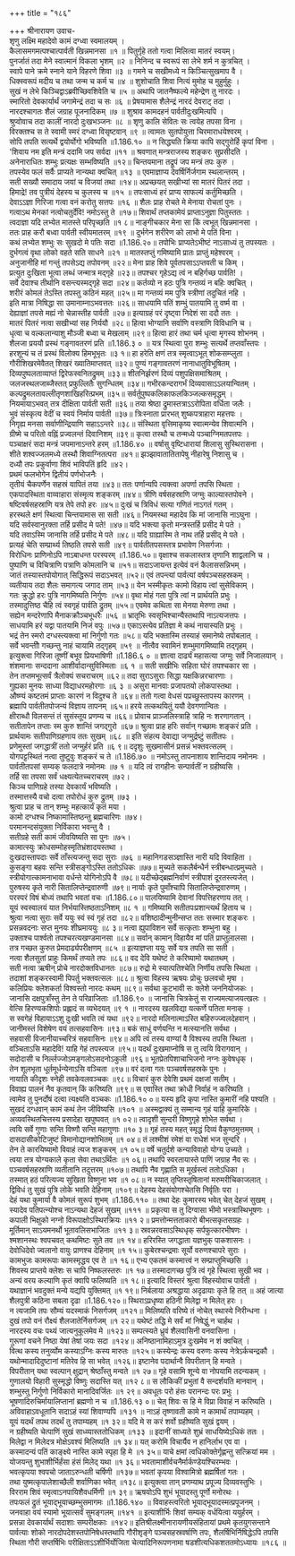 +++
title = "१८६"

+++
श्रीनारायण उवाच-  
शृणु लक्ष्मि महादेवो कामं दग्ध्वा स्वमालयम् ।  
कैलासमगमत्पश्चात्पार्वती खिन्नमानसा ॥१ ॥
पितुर्गृहे ततो गत्वा मिलित्वा मातरं स्वयम्।  
पुनर्जातं तदा मेने स्वात्मानं विकला भृशम् ॥२ ॥
निनिन्द च स्वरूपं सा लेभे शर्म न कुत्रचित् ।  
स्वापे पाने क्रमे स्नाने याने विहरणे शिवा ॥३ ॥
गमने च सखीमध्ये न किञ्चित्सुखमाप वै ।  
धिक्स्वरूपं मदीय च तथा जन्म च कर्म च ॥४ ॥
शुशोचाति शिवा नित्यं मुमोह च मुहुर्मुहुः ।  
सुखं न लेभे किञ्चिद्वाऽब्रवीच्छिवशिवेति च ॥५ ॥
अथापि जातनैष्फल्ये महेन्द्रेण तु नारदः ।  
स्मारितो देवकार्यार्थं जगामेन्द्रं तदा च सः ॥६ ॥
प्रेषयामास शैलेन्द्रं नारदं देवराट् तदा ।  
नारदश्चागतः शैलं जग्राह पूजनादिकम् ॥७ ॥
शुश्राव कामदहनं पार्वतीदुःखमित्यपि ।  
श्रुप्वोवाच तदा कालीं नारदो दुःखभञ्जनः ॥८ ॥
शृणु कालि सेवितः सः त्वयेह तपसा विना ।  
विरक्तश्च स ते स्वामी स्मरं दग्ध्वा विसृष्टवान् ॥९ ॥
त्वामतः सुतपोयुत्ता चिरमाराधयेश्वरम् ।  
सोपि तपति सत्यर्थे द्वयोर्योगो भविष्यति ॥1.186.१० ॥
न सिद्ध्यति क्रिया कापि सद्गुरोर्हि कृपां विना ।  
'शिवाय नम इति मन्त्रं ददामि जप सर्वदा ॥११ ॥
श्रवणात् मन्त्रराजस्य शङ्करः सुप्रसीदति ।  
अनेनाराधितः शम्भुः प्रत्यक्षः सम्भविष्यति ॥१२॥
चिन्तयमाना तद्रूपं जप मन्त्रं तपः कुरु ।  
तपस्येव फलं सर्वैः प्राप्यते नान्यथा क्वचित् ॥१३ ॥
एवमाज्ञाप्य देवर्षिर्निर्जगाम स्थलान्तरम् ।  
सती सख्यौ समादाय जयां च विजयां तथा ॥१४॥
अप्रच्छयत् सखीभ्यां सा मातरं पितरं तदा ।  
हिमाद्रे! तव पुत्रीयं देहस्य च कुलस्य च ॥१५ ॥
तपःसाध्यं हरं प्राप्य साफल्यं कर्तुमिच्छति ।  
देवाऽऽज्ञा गिरिजा गत्वा वनं करोतु सत्तपः ॥१६ ॥
शैलः प्राह रोचते मे मेनाया रोचतां पुनः ।  
गत्वाऽथ मेनकां नत्वोचतुर्देवि! नमोऽस्तु ते ॥१७॥
शिवार्थं तप्तकामेयं प्राप्ताऽनुज्ञा पितुस्ततः ।  
त्वदाज्ञा यदि लभ्येत मातस्ते परिपृच्छति ॥१ ८॥
नाङ्गीचकार मेना सा किं त्वभूत् खिन्नमानसा ।  
ततः प्राह करौ बध्वा पार्वती स्वीयमातरम् ॥१९ ॥
दुर्भगेन शरीरेण को लाभो मे पतिं विना ।  
कथं लभ्येत शम्भुः सः सुखदो मे पतिः सदा ॥1.186.२०॥
तपोभिः प्राप्यतेऽभीष्टं नाऽसाध्यं तु तपस्यतः ।  
दुर्भगत्वं वृथा लोको वहते सति साधने ॥२१ ॥
मातस्तप्तुं गमिष्यामि प्रातः प्राप्तुं महेश्वरम् ।  
अनुजानीहि मां गन्तुं तपसेऽद्य तपोवनम् ॥२२॥
मेना प्राह शिवे पूर्वतपसाऽऽप्तवती च किम् ।  
प्रत्युत दुःखिता भूत्वा लब्धं जन्मात्र मद्गृहे ॥२३॥
तपश्चर गृहेऽद्य त्वं न बहिर्गच्छ पार्वति! ।  
सर्वे देवाश्च तीर्थानि वसन्त्यस्मद्गृहे सदा ॥२४॥
कर्तव्यो न हठः पुत्रि गन्तव्यं न बहिः क्वचित् ।  
शरीरं कोमलं तेऽस्ति तपस्तु कठिनं महत् ॥२५॥
मा गन्तव्यं मम पुत्रि स्त्रीणां तदुचितं नहि ।  
इति मात्रा निषिद्धा सा उमानाम्नाऽभवत्ततः ॥२६॥
साधयामि पतिं शम्भुं पातयामि तु वर्ष्म वा ।  
देह्याज्ञां तपसे मह्यं नो चेन्नास्तीह पार्वती ॥२७॥
इत्याग्रहं परं दृष्ट्वा निदेशं सा ददौ ततः ।  
मातरं पितरं नत्वा सखीभ्यां सह निर्ययौ ॥२८॥
हित्वा भोग्यानि सर्वाणि वस्त्राणि विविधानि च ।  
धृत्वा च वल्कलान्याशु मौञ्जी बध्वा च मेखलाम् ॥२९॥
हित्वा हारं तथा चर्म धृत्वा मृगस्य शोभनम् ।  
शैलजा प्रययौ प्रस्थं गङ्गावतरणं प्रति ॥1.186.३ ० ॥
यत्र स्थित्वा पुरा शम्भुः सत्यर्थे तप्तवाँस्तपः ।  
हरशून्यं च तं प्रस्थं विलोक्य हिमभूभृतः ॥३ १॥
हा हरेति क्षणं तत्र स्मृत्वाऽभूत् शोकसम्प्लुता ।  
गौरीशिखरमेवैतत् शिखरं ख्यातिमाप्तवत् ॥३२॥
पुण्यं गङ्गावतरणं नानाधातुविभूषितम् ।  
दिव्यपुष्पलताव्याप्तं द्विरेफस्वनितद्रुमम् ॥३३॥
शीतनिर्झरणं दिव्यं पशुपक्षिसमाश्रितम् ।  
जलजस्थलजाब्जैस्तत् प्रफुल्लितैः सुगन्धितम् ॥३४॥
गभीरकन्दरागर्भं दिव्यवासाऽऽलयान्वितम् ।  
कल्पद्रुमलतावल्लीतृणशाखिहरित्प्रभम् ॥३५॥
सर्वर्तुपुष्पकलिकाफलकिञ्जल्कसमृद्धम् ।  
नियमायाऽभवत् तत्र दीक्षिता पार्वती सती ॥३६॥
तया श्रेष्ठा द्रुमास्तत्राऽऽरोपिता वर्धिता जलैः ।  
भुवं संस्कृत्य वेदीं च स्वयं निर्माय पार्वती ॥३७॥
त्रिःस्नाता प्रारभत् शुष्कपत्राहारा महत्तपः ।  
निगृह्य मनसा सर्वाणीन्द्रियाणि सहाऽऽन्तरे ॥३८॥
संस्थिता वृत्तिमाकृष्य स्वात्मन्येव शिवात्मनि ।  
ग्रीष्मे च परितो वह्निं प्रज्वलन्तं दिवानिशम् ॥३९॥
कृत्वा तस्थौ च तन्मध्ये पञ्चाग्निमतपत्तपः ।  
पञ्चाक्षरं सदा मन्त्रं जपमानाऽन्तरे हरम् ॥1.186.४० ॥
वर्षासु वृष्टिधारायां शिलासु सुस्थिरासना ।  
शीते शश्वज्जलमध्ये तस्थौ शिवाग्नितत्परा ॥४१॥
झञ्झावातातितापेषु नीहारेषु निशासु च ।  
दध्यौ तपः प्रकुर्वाणा शिवं भाविपतिं हृदि ॥४२।  
प्रथमं फलभोगेन द्वितीयं पर्णभोजनैः ।  
तृतीयं चैकपर्णेन सहस्रं यापितं तया ॥४३॥
ततः पर्णान्यपि त्यक्त्वा अपर्णा तपसि स्थिता ।  
एकपादस्थिता वाय्वाहारा संस्मृत्य शङ्करम् ॥४४॥
त्रीणि वर्षसहस्राणि जग्मुः काल्यास्तपोवने ।  
षष्टिवर्षसहस्राणि यत्र तेपे तपो हरः ॥४५॥
दुःखं च त्रिविधं सत्या गणितं नाऽगतं गतम् ।  
हरस्थले क्षणं स्थित्वा चिन्तयामास सा सती ॥४६॥
नियमस्था महादेव कि मां जानासि नाऽघुना ।  
यदि सर्वस्वानुरक्ता तर्हि प्रसीद मे पते! ॥४७॥
यदि भक्त्या कृतो मन्त्रस्तर्हि प्रसीद मे पते ।  
यदि तवाऽस्मि जानासि तर्हि प्रसीद मे पते ॥४८॥
यदि ग्राह्यास्मि ते नाथ तर्हि प्रसीद् मे पते ।  
प्रत्यहं चेति सम्प्रार्थ्य तिष्ठति तपसे सती ॥४९॥
पार्वतीतपसस्तत्र प्रभावेण निसर्गजाः ।  
विरोधिनः प्राणिनोऽपि नाऽबाधन्त परस्परम् ॥1.186.५०॥
वृक्षाश्च सकलास्तत्र तृणानि शाद्वलानि च ।  
पुष्पाणि च विचित्राणि पत्राणि कोमलानि च ॥५१॥
सदाऽजायन्त इत्येवं वनं कैलाससन्निभम् ।  
जातं तस्यास्तपोयोगात् सिद्धिरूपं सदाऽभवत् ॥५२॥
एवं तपन्त्यां पार्वत्यां वर्षपञ्चसहस्रकम् ।  
व्यतीयाय तदा शैलः समागत्य जगाद ताम् ॥५३॥
येन भस्मीकृतः कामो विहाय त्वां सुसेविकाम् ।  
गतः क्रुद्धो हरः पुत्रि नागमिष्यति निर्गुणः ॥५४॥
वृथा मोहं गता पुत्रि त्वां न प्रार्थयति प्रभुः ।  
तस्मादुत्तिष्ठ चैहि त्वं स्वगृहं पार्वति द्रुतम् ॥५५॥
एवमेव कथिता सा मेनया मेरुणा तथा ।  
सह्येन मन्दरेणापि मैनाकक्रौञ्चभूधरैः ॥५६ ॥
भ्रातृभिः स्वसृभिश्चान्यैस्तथापि नाऽत्यजत्तपः ।  
साधयामि हरं यद्वा पातयामि निजं वपुः ॥५७॥
एकाऽस्त्येव प्रतिज्ञा मे कथं नायास्यति प्रभुः ।  
भद्रं तेन स्मरो दग्धस्त्यक्त्वा मां निर्गुणो गतः ॥५८॥
यदि भक्तास्मि तस्याहं समानेष्ये तपोबलात् ।  
सर्वे भवन्तीो गच्छन्तु नाहं चायामि तद्गृहम् ॥५९ ॥
नीत्वैव स्वामिनं शम्भुमागमिष्यामि तद्गृहम् ।  
इत्युक्त्वा गिरिजा तूष्णीं बभूव प्रियभाषिणी ॥1.186.६ ० ॥
ज्ञात्वा दार्ढ्यं महासत्या जग्मुः सर्वे निजालयान् ।  
शंशमानाः सन्ददाना आशीर्वादान्सुविस्मिताः ॥६ १ ॥
सती सखीभिः सहिता घोरं तपश्चकार सा ।  
तेन तप्तमभूत्सर्वं त्रैलोक्यं सचराचरम् ॥६२॥
तदा सुराऽसुराः सिद्धा यक्षकिन्नरचारणाः ।  
गुह्यका मुनयः साध्या विद्याधरमहोरगाः ॥६ ३ ॥
असुरा मानवाः प्रजापतयो लोकपास्तथा ।  
औष्ण्यं कष्टतमं प्राप्ताः कारणं न विदुश्च ते ॥६४॥
ततो गत्वा वेधसं पप्रच्छुस्तापस्य कारणम् ।  
ब्रह्मापि पार्वतीतपोजन्यं विज्ञाय तापनम् ॥६५॥
हरये तत्कथयितुं ययौ देवगणान्वितः ।  
क्षीराब्धौ विलसन्तं तं सुसंस्तूय प्रणम्य च ॥६६॥
प्रोवाच प्राञ्जलिस्त्राहि त्राहि नः शरणागतान् ।  
सतीतापेन तप्ताः स्म कुरु शान्तिं जगद्गुरो ॥६७॥
श्रुत्वा प्राह हरिः सर्वान् गच्छामः शङ्करं प्रति ।  
प्रार्थयामः सतीपाणिग्रहणाय ततः सुखम् ॥६८ ॥
इति संहत्य देवाद्या जग्मुर्द्रष्टुं सतीतपः ।  
प्रणेमुस्तां जगद्धात्रीं ततो जग्मुर्हरं प्रति ॥६ ९॥
ददृशुः सुखमासीनं प्रसन्नं भक्तवत्सलम् ।  
योगपट्टस्थितं नत्वा तुष्टुवुः शङ्करं च ते ॥1.186.७० ॥
नमोऽस्तु तापनाशाय शान्तिदाय नमोनमः ।  
पार्वतीतपसां सम्यक् फलदात्रे नमोनमः ॥७ १ ॥
यदि त्वं रागहीनः सन्पार्वतीं न ग्रहीष्यसि ।  
तर्हि सा तपसा सर्वं धक्ष्यत्येतच्चराचरम् ॥७२।  
किञ्च पाणिग्रहे तस्या देवकार्यं भविष्यति ।  
तस्मात्तस्यै वचो दत्वा तपोरोधं कुरु द्रुतम् ॥७३ ।  
श्रुत्वा प्राह च तान् शम्भुः महत्कार्यं कृतं मया ।  
कामो दग्धश्च निष्कामास्तिष्ठन्तु ब्रह्मचारिणः ॥७४।  
परमानन्दसंयुक्ता निर्विकारा भवन्तु वै ।  
सतीग्रहे सती कामं जीवयिष्यति सा पुनः ॥७५।  
कामात्स्युः क्रोधसम्मोहस्मृतिभ्रंशादयस्तथा ।  
दुःखदास्तापदाः सर्वे ताँस्त्यजन्तु सदा सुराः ॥७६ ॥
महानिगडसञ्ज्ञास्ति नारी यदि विवाहिता ।  
कुसङ्गा बहवः सन्ति स्त्रीसङ्गोऽस्ति ततोऽधिकः ॥७७॥
मुच्यते सकलैर्बन्धैर्न स्त्रीबन्धात्प्रमुच्यते ।  
स्त्रीयोगात्कामनाभावा वर्धन्ते योगिनोऽपि वै ॥७८॥
यदीच्छेद्ब्रह्मनिर्वाणं स्त्रीपाशं दूरतस्त्यजेत् ।  
पुरुषस्य कृते नारी सितालिप्तेन्द्रवारुणी ॥७९॥
नार्याः कृते पुमाँश्चापि सितालिप्तेन्द्रवारुणम् ।  
परस्परं विषं बोध्यं तथापि भवतां वचः ॥1.186.८०॥
पालयिष्यामि देवानां विपत्तिहरणाय तत् ।  
यूयं स्वस्वालयं यात निर्भयास्तिष्ठताऽनिशम् ॥८ १ ॥
गमिष्यामि सतीतपःप्रशान्त्यर्थं हिताय च ।  
श्रुत्वा नत्वा सुराः सर्वे ययुः स्वं स्वं गृहं तदा ॥८२॥
वशिष्ठादीन्मुनीन्सप्त ततः सस्मार शङ्करः ।  
प्रसन्नवदनाः सप्त मुनयः शीघ्रमाययुः ॥८ ३॥
नत्वा ह्युपाविशन सर्वे सत्कृताः शम्भुना बहु ।  
उक्ताश्च पार्श्वतो तपश्चरत्यखण्डमानसा ॥८४॥
सर्वान् कामान् विहायैव मां पतिं प्राप्तुलालसा ।  
तत्र गच्छत कुरुत प्रेमदार्ढ्यपरीक्षणम् ॥८५ ॥
इत्याज्ञप्ता ययुः सर्वे यत्र तपति सा सती ।  
नत्वा शैलसुतां प्राहुः किमर्थं तप्यते तपः ॥८६॥
वद देवि यथेष्टं ते करिष्यामो यथातथम् ।  
सती नत्वा ऋषीन् प्रोचे नारदोक्तविधानतः ॥८७॥
रुद्रो मे स्यात्पतिश्चेति निर्णीय तपसि स्थिता ।  
तदाशां शङ्करस्वामी पिपर्तु भक्तवत्सलः ॥८८॥
श्रुत्वा विहस्य ऋषयः प्रोचुः छलवचो मृषा ।  
कलिप्रियः क्लेशकर्ता विश्वस्तो नारदः कथम् ॥८९॥
सर्वथा कूटभावी सः क्लेशे जननियोजकः ।  
जानासि दक्षपुत्राँस्तु तेन ते परिव्राजिताः ॥1.186.९० ॥
जानासि चित्रकेतुं स राज्यमत्याजयत्खलः ।  
वेत्सि हिरण्यकशिपोः प्रह्लादं स व्यभेदयत् ॥९ १ ॥
नारदस्य खलविद्या यत्कर्णे पतिता मनाक् ।  
स स्वगेहं विहायाऽऽशु दुःखी भवति त्वं यथा ॥९२॥
नारदो मलिनात्माऽस्ति बहिरुज्ज्वलदेहवान् ।  
जानीमस्तं विशेषेण वयं तत्सहवासिनः ॥९३॥
बकं साधुं वर्णयन्ति न मत्स्यानत्ति सर्वथा ।  
सहवासी विजानीयाच्चरित्रं सहवासिनः ॥९४॥
अपि त्वं तस्य वाण्यां वै विश्वस्य तपसि स्थिता ।  
वञ्चिताऽसि महादेवि! याहि गेहं तपस्त्यज ॥९५॥
यदर्थं दुःखमाप्नोषि स तु त्वयि विरागवान् ।  
सदोदासी च निर्ल्लज्जोऽमङ्गलोऽसदनोऽकुली ॥९६॥
भूतप्रेतपिशाचाभिजनो नग्नः कुवेषधृक् ।  
तेन शूलभृता धूर्तमूर्धन्येनाऽसि वञ्चिता ॥९७॥
वरं दत्वा गतः पञ्चवर्षसहस्रके पुनः ।  
नायाति कीदृशः स्नेही तवकेवलवञ्चकः ॥९८॥
विचारं कुरु देवेशि प्रथमं दक्षजां सतीम् ।  
विवाह्य पालनं नैव कृतवान् किं करिष्यति ॥९९॥
स एवास्ति तथा क्रोधी निर्वाहं न करिष्यति ।  
त्वामेव तु पुनर्दोषं दत्वा त्यक्ष्यति वञ्चकः ॥1.186.१० ०॥
यस्य हृदि कृपा नास्ति कुमारीं नहि पश्यति ।  
सुखदं दग्धवान् कामं कथं तेन जीविष्यसि ॥१०१ ॥
अस्मद्वाक्यं तु सम्मान्य गृहं याहि कुमारिके ।  
अव्यवस्थितचित्तस्य प्रसादेहा खपुष्पवत् ॥१ ०२॥
त्वादृशी सुन्दरी विष्णुगृहे शोभेत सर्वथा ।  
त्वयि सर्वे गुणाः सन्ति विष्णौ सन्ति महागुणाः ॥१० ३॥
गृहं तस्य महत् स्मृद्धं दिव्यं वैकुण्ठमुत्तमम् ।  
दासदासीकोटिजुष्टं विमानोद्यानशोभितम् ॥१ ०४॥
तं लश्मीशं रमेशं वा राधेशं भज सुन्दरि ।  
तेन ते कारयिष्यामो विवाहं त्यज शङ्करम् ॥१ ०५॥
वर्षे चतुर्दशे कन्याविवाहो योग्य उच्यते ।  
त्वया तत्र योग्यकाले कृता सेवा तथाऽर्थितः ॥१ ०६॥
तथापि स्वरतायास्ते पाणिं जग्राह नैव सः ।  
पञ्चवर्षसहस्राणि व्यतीतानि तदुत्तरम् ॥१०७॥
तथापि नैव गृह्णाति स मूर्खस्त्वं ततोऽधिका ।  
तस्मात् हठं परित्यज्य सुखिता विष्णुना भव ॥१ ०८॥
न स्यात् तृप्तिस्तृषितानां मरुमरीचिकाजलात् ।  
द्विविधं तु सुखं पुत्रि लोके भवति देहिनाम् ॥१०९॥
देहस्य देहसंयोगश्चेतसि निर्वृतिः परा ।  
देहं यथा कुमार्या वै कोमलं सुरूपं शुभम् ॥1.186.११० ॥
तथा देहः कुमारस्य भवेत् चेत् देहजं सुखम् ।  
स्यादेव पतिपत्न्योश्च नाऽन्यथा देहजं सुखम् ॥१११ ॥
प्रकृत्या स तु दिग्वासा भीमो भस्त्रास्थिभूषणः ।  
कपाली भिक्षुको नग्नो विरूपाक्षोऽस्थिरक्रियः ॥११ २॥
प्रमत्तोन्मत्तताकारो बीभत्सकृतसग्रहः ।  
मूर्तिमान् साऽयमनर्थो भूतावलिसभाजितः ॥११ ३॥
स्रवन्नरवसाऽस्थिधृक् सर्पफुत्कारभीषणः ।  
श्मशानस्थः श्वपचवत् कथमिष्टः सुते तव ॥१ १४॥
हरिरस्ति जगद्धाता यज्ञभुक् पाकशासनः ।  
देवोधिदेवो ज्वलानो वायुः प्राणश्च देहिनाम् ॥१ १५॥
कुबेरश्चन्द्रमाः सूर्यो वरुणश्चापरे सुराः ।  
कामभुजः कामरूपाः कामस्मृद्धय एव ते ॥१ १६॥
एभ्य एकतमं कस्मात्त्वं न सम्प्राप्तुमिच्छसि ।  
शिवस्य प्राप्तये क्लेशः स चापि निष्फलस्तरुः ॥१ १७॥
तस्मादागच्छ पुत्रि त्वं गृहे स्थित्वा सुखी भव ।  
अन्यं वरय कल्याणि कृतं क्वापि फलिष्यति ॥१ १८॥
इत्यादि विस्तरं श्रुत्वा विहस्योवाच पार्वती ।  
यथाज्ञानं भवदुक्तं मन्ये यद्यपि युक्तिमत् ॥१ १९॥
निर्बलाया अश्रद्धाया अदृढायाः कृते हि तत् ॥
अहं जात्या शैलपुत्री कठिना सबला दृढा ॥1.186.१२०॥
स्थिराऽप्रधृष्या हठिनी मिलेद्वा न मिलेत् हरः ।  
न त्यजामि तपः सौम्यं यदस्माकं निसर्गजम् ॥१२१॥
मिलिष्यति वरिष्ये तं नोचेत् स्थास्ये निरीन्धना ।  
दुखं तपो वनं रौक्ष्यं शैलजातेर्निसर्गजम् ॥१ २२॥
यथेष्टं तद्धि मे सर्वं मां निषेद्धुं न चार्हथ ।  
नारदस्य वचः पथ्यं जात्यनुकूलमेव मे ॥१२३॥
सम्पत्स्यते ध्रुवं शैलवासिनी वनवासिना ।  
गुरूणां वचने निष्ठा येषां तेषां जयः सदा ॥१२४॥
अनिष्ठानामिहाऽमुत्र दुःखमेव न शं क्वचित् ।  
वित्थ कस्य तनुर्व्योम कस्याऽग्निः कस्य मारुतः ॥१२५॥
कस्येन्द्रः कस्य वरुणः कस्य नेत्रेऽर्कचन्द्रकौ ।  
यथोन्मादादिदुष्टानां मतिरेव हि सा भवेत् ॥१२६॥
इष्टानेव पदार्थान्वै विपरीतान् हि मन्वते ।  
विपरीतान् यथा स्वल्पान् क्षुद्रान् श्रेष्ठाँस्तु मन्वते ॥१ २७॥
गृहे वसामि शून्ये वा नोपयामि तदन्यकम् ।  
गुणालयो विहारी सुस्मृद्धो विष्णुः सदास्ति यत् ॥१२ ८॥
स लौकिकीं प्रभुतां वै सन्दर्शयति मानवान् ।  
शम्भुस्तु निर्गुणो निर्विकारो मानादिवर्जितः ॥१ २९॥
अवधूतः परो हंसः परानन्दः परः प्रभुः ।  
भूषणादिरुचिर्मायालिप्तानां ब्रह्मणो न च ॥1.186.१३ ०॥
चेत् शिवः स हि मे विप्रा विवाहं न करिष्यति ।  
अविवाहाऽवधूतानि सदाऽहं स्यां शिवाण्यपि ॥१३१ ॥
नाऽहं तृष्णावती कामे न कामार्थं तपाम्यहम् ।  
यूयं यदर्थं तपथ तदर्थं तु तपाम्यहम् ॥१ ३२॥
यदि मे स करं शर्वो ग्रहीष्यति सुखं द्वयम् ।  
न ग्रहीष्यति चेत्पाणिं सुखं साध्व्यास्ततोधिकम् ॥१३३ ॥
इदानीं साध्यते शुभ्रं साधयिष्येऽधिकं ततः ।  
मिलेद्वा न मिलेदत्र मोक्षेऽवश्यं मिलिष्यति ॥१ ३४॥
यत् करोमि विचार्यैव न हानिर्लाभ एव वा ।  
कस्मादन्यं पतिं काङ्क्ष्ये नास्ति कामे स्पृहा हि मे ॥१ ३५॥
याचे क्षमां त्वधिकोक्तेर्गृह्णन्तु सत्क्रियां मम ।  
योजयन्तु शुभाशीर्भिर्हंसा हंसं मिलेद् यथा ॥१ ३६॥
भवतामाशीर्वचनैर्मार्कण्डेयश्चिरम्भवः ।  
भवत्कृपया श्वपचो जाताऽरुन्धती चर्षिणी ॥१३७॥
भवतां कृपया विश्वामित्रो ब्रह्मर्षितां गतः ।  
तथा युष्मत्कृपालेशाच्छैली शर्वाणिका भवेत् ॥१३८॥
इत्युक्त्वा तान् प्रणम्याथ प्रपूज्य दिव्यवस्तुभिः ।  
विरराम शिवं स्मृत्वाऽनपायिशैवधर्मिणी ॥१ ३९॥
ऋषयोऽपि शुभं भूयादस्तु पूर्णो मनोरथः ।  
तपःफलं द्रुतं भूयाद्भूयाच्छम्भुसमागमः ॥1.186.१४० ॥
विवाहस्त्वरितो भूयाद्भूयादस्मत्प्रपूजनम् ।  
जनवाहा वयं स्यामो भूयात्सर्वं सुमङ्गलम् ॥१४१ ॥
इत्याशीर्भिः शिवां सम्यक् वर्धयित्वा ययुर्हरम् ।  
प्रसन्ना देवकार्यार्थं सदाशाः सम्परीक्षकाः ॥१४२॥
इतिश्रीलक्ष्मीनारायणीयसंहितायां प्रथमे कृतयुगसन्ताने पार्वत्याः शोको नारदोपदेशस्तपोनिषेधस्तथापि गौरीशृङ्गे पञ्चसहस्रवर्षाणि तपः, शैलर्षिभिर्निषिद्धेऽपि तपसि स्थिता गौरी सप्तर्षिभिः परीक्षिताऽऽशीर्भिर्योजिता चेत्यादिनिरूपणनामा षडशीत्यधिकशततमोऽध्यायः ॥१८६ ॥
    
